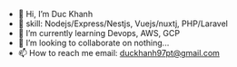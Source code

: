 - 👋 Hi, I’m Duc Khanh
- 👀 skill: Nodejs/Express/Nestjs, Vuejs/nuxtj, PHP/Laravel
- 🌱 I’m currently learning Devops, AWS, GCP
- 💞️ I’m looking to collaborate on nothing...
- 📫 How to reach me email: duckhanh97pt@gmail.com

<!---
duckanh0712/duckanh712 is a ✨ special ✨ repository because its `README.md` (this file) appears on your GitHub profile.
You can click the Preview link to take a look at your changes.
--->
